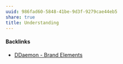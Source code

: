 ```yaml
---
uuid: 986fad60-5848-41be-9d3f-9279cae44eb5
share: true
title: Understanding
---
```

#### Backlinks

* [DDaemon - Brand Elements](/83cb4e78-016e-4a9f-bcc4-e0dd9743d696)